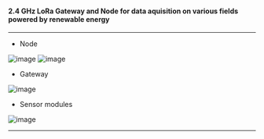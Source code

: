 
#### 2.4 GHz LoRa Gateway and Node for data aquisition on various fields powered by renewable energy
------
- Node

![image](https://github.com/Cristian-O/H2/assets/108984738/28a4cc26-c173-4492-812c-ee4b3eea466b)
![image](https://github.com/Cristian-O/H2/assets/108984738/c4808246-79e5-47cd-86b2-83ed32088b02)
- Gateway

![image](https://github.com/Cristian-O/H2/assets/108984738/b4c0e034-b8df-4c74-8d92-f3b35e627b19)

- Sensor modules
  
![image](https://github.com/Cristian-O/H2/assets/108984738/2eb3a564-5ed8-4094-b686-50628a51e2ea)

------
